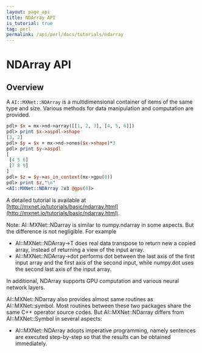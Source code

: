 ```yaml
---
layout: page_api
title: NDArray API
is_tutorial: true
tag: perl
permalink: /api/perl/docs/tutorials/ndarray
---
```

<!--- Licensed to the Apache Software Foundation (ASF) under one -->
<!--- or more contributor license agreements.  See the NOTICE file -->
<!--- distributed with this work for additional information -->
<!--- regarding copyright ownership.  The ASF licenses this file -->
<!--- to you under the Apache License, Version 2.0 (the -->
<!--- "License"); you may not use this file except in compliance -->
<!--- with the License.  You may obtain a copy of the License at -->

<!---   http://www.apache.org/licenses/LICENSE-2.0 -->

<!--- Unless required by applicable law or agreed to in writing, -->
<!--- software distributed under the License is distributed on an -->
<!--- "AS IS" BASIS, WITHOUT WARRANTIES OR CONDITIONS OF ANY -->
<!--- KIND, either express or implied.  See the License for the -->
<!--- specific language governing permissions and limitations -->
<!--- under the License. -->

# NDArray API

## Overview

A `AI::MXNet::NDArray` is a multidimensional container of items of the same type and
size. Various methods for data manipulation and computation are provided.

```perl
pdl> $x = mx->nd->array([[1, 2, 3], [4, 5, 6]])
pdl> print $x->aspdl->shape
[3, 2]
pdl> $y = $x + mx->nd->ones($x->shape)*3
pdl> print $y->aspdl
[
 [4 5 6]
 [7 8 9]
]
pdl> $z = $y->as_in_context(mx->gpu(0))
pdl> print $z,"\n"
<AI::MXNet::NDArray 2x3 @gpu(0)>
```

A detailed tutorial is available at
[http://mxnet.io/tutorials/basic/ndarray.html](http://mxnet.io/tutorials/basic/ndarray.html).

Note: AI::MXNet::NDarray is similar to numpy.ndarray in some aspects. But the difference is not negligible. For example

- AI::MXNet::NDArray->T does real data transpose to return new a copied array, instead
     of returning a view of the input array.
- AI::MXNet::NDArray->dot performs dot between the last axis of the first input array
     and the first axis of the second input, while numpy.dot uses the second
     last axis of the input array.

In additional, NDArray supports GPU computation and various neural
network layers.

AI::MXNet::NDarray also provides almost same routines as AI::MXNet::symbol. Most
routines between these two packages share the same C++ operator source
codes. But AI::MXNet::NDarray differs from AI::MXNet::Symbol in several aspects:

- AI::MXNet::NDArray adopts imperative programming, namely sentences are executed
     step-by-step so that the results can be obtained immediately.

